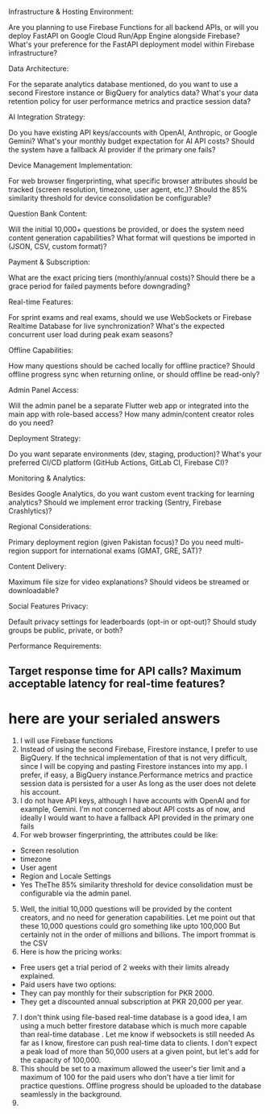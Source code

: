 Infrastructure & Hosting Environment:

Are you planning to use Firebase Functions for all backend APIs, or will you deploy FastAPI on Google Cloud Run/App Engine alongside Firebase?
What's your preference for the FastAPI deployment model within Firebase infrastructure?


Data Architecture:

For the separate analytics database mentioned, do you want to use a second Firestore instance or BigQuery for analytics data?
What's your data retention policy for user performance metrics and practice session data?


AI Integration Strategy:

Do you have existing API keys/accounts with OpenAI, Anthropic, or Google Gemini?
What's your monthly budget expectation for AI API costs?
Should the system have a fallback AI provider if the primary one fails?


Device Management Implementation:

For web browser fingerprinting, what specific browser attributes should be tracked (screen resolution, timezone, user agent, etc.)?
Should the 85% similarity threshold for device consolidation be configurable?


Question Bank Content:

Will the initial 10,000+ questions be provided, or does the system need content generation capabilities?
What format will questions be imported in (JSON, CSV, custom format)?


Payment & Subscription:

What are the exact pricing tiers (monthly/annual costs)?
Should there be a grace period for failed payments before downgrading?


Real-time Features:

For sprint exams and real exams, should we use WebSockets or Firebase Realtime Database for live synchronization?
What's the expected concurrent user load during peak exam seasons?


Offline Capabilities:

How many questions should be cached locally for offline practice?
Should offline progress sync when returning online, or should offline be read-only?


Admin Panel Access:

Will the admin panel be a separate Flutter web app or integrated into the main app with role-based access?
How many admin/content creator roles do you need?


Deployment Strategy:

Do you want separate environments (dev, staging, production)?
What's your preferred CI/CD platform (GitHub Actions, GitLab CI, Firebase CI)?


Monitoring & Analytics:

Besides Google Analytics, do you want custom event tracking for learning analytics?
Should we implement error tracking (Sentry, Firebase Crashlytics)?


Regional Considerations:

Primary deployment region (given Pakistan focus)?
Do you need multi-region support for international exams (GMAT, GRE, SAT)?


Content Delivery:

Maximum file size for video explanations?
Should videos be streamed or downloadable?


Social Features Privacy:

Default privacy settings for leaderboards (opt-in or opt-out)?
Should study groups be public, private, or both?


Performance Requirements:

Target response time for API calls?
Maximum acceptable latency for real-time features?
---
# here are your serialed answers
1. I will use Firebase functions
2. Instead of using the second Firebase, Firestore instance, I prefer to use BigQuery. If the technical implementation of that is not very difficult, since I will be copying and pasting Firestore instances into my app. I prefer, if easy, a BigQuery instance.Performance metrics and practice session data is persisted for a user As long as the user does not delete his account.
3. I do not have API keys, although I have accounts with OpenAI and for example, Gemini. I'm not concerned about API costs as of now, and ideally I would want to have a fallback API provided in the primary one fails
4. For web browser fingerprinting, the attributes could be like:
- Screen resolution
- timezone 
- User agent
- Region and Locale Settings
- Yes TheThe 85% similarity threshold for device consolidation must be configurable via the admin panel.

5. Well, the initial 10,000 questions will be provided by the content creators, and no need for generation capabilities. Let me point out that these 10,000 questions could gro  something like upto 100,000 But certainly not in the order of millions and billions. The import  frommat is  the CSV
6. Here is how the pricing works:
- Free users get a trial period of 2 weeks with their limits already explained.
- Paid users have two options:
- They can pay monthly for their subscription for PKR 2000.
- They get a discounted annual subscription at PKR 20,000 per year.
7. I don't think using file-based real-time database is a good idea, I am using a much better firestore database which is much more capable than  real-time database . Let me know if websockets is still needed As far as I know, firestore can push real-time data to clients. I don't expect a peak  load of more than 50,000 users at a given point, but let's add for the capacity of 100,000.
8. This should be set to a maximum allowed the useer's tier limit and a maximum of 100 for the paid users who don't have a tier limit for practice questions. Offline progress should be uploaded to the database seamlessly in the background.
8. 

